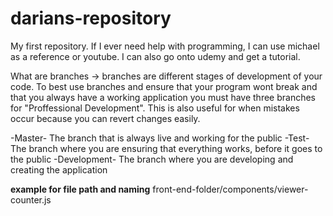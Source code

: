# darians-repository
My first repository.
If I ever need help with programming, I can use michael as a reference or youtube.
I can also go onto udemy and get a tutorial.

What are branches -> 
branches are different stages of development of your code. 
To best use branches and ensure that your program wont break and that you always have a working application
you must have three branches for "Proffessional Development". This is also useful for when mistakes occur because
you can revert changes easily.

-Master- The branch that is always live and working for the public
-Test- The branch where you are ensuring that everything works, before it goes to the public
-Development- The branch where you are developing and creating the application



**example for file path and naming** 
front-end-folder/components/viewer-counter.js

